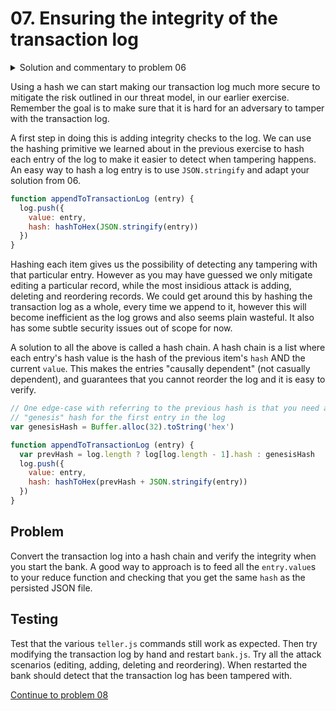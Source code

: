 # 07. Ensuring the integrity of the transaction log

<details>
  <summary>Solution and commentary to problem 06</summary>

```js
var sodium = require('sodium-native')
// Allocate Buffer for output hash
var output = Buffer.alloc(sodium.crypto_generichash_BYTES)
// Convert input to string and then Buffer
var input = Buffer.from("Hello, World!")

// Compute blake2b hash
sodium.crypto_generichash(output, input)

// Convert bytes to printable string
console.log(output.toString('hex'))
```

You might find this way of calling functions a bit foreign, since there are so
many manual steps, like allocating the output `Buffer` and converting a
Javascript object to a string, and then converting it to a `Buffer`. But all for
a reason! As mentioned in the introduction, this is because it gives you full
control of the memory used, so if you are handling sensitive data, you can
delete it as soon as you're done touching it (using `.fill(0)`) or you can
reuse `Buffer`s in high performance scenarios. Also note that the data written
to the output `Buffer` may contain any byte, and not all bytes are ascii
friendly which is why you need to convert the `Buffer` to either `hex` or
`base64` to print it.

</details>

Using a hash we can start making our transaction log much more secure to
mitigate the risk outlined in our threat model, in our earlier exercise.
Remember the goal is to make sure that it is hard for an adversary to tamper
with the transaction log.

A first step in doing this is adding integrity checks to the log. We can use the
hashing primitive we learned about in the previous exercise to hash each entry
of the log to make it easier to detect when tampering happens. An easy way to
hash a log entry is to use `JSON.stringify` and adapt your solution from 06.

```js
function appendToTransactionLog (entry) {
  log.push({
    value: entry,
    hash: hashToHex(JSON.stringify(entry))
  })
}
```

Hashing each item gives us the possibility of detecting any tampering with
that particular entry. However as you may have guessed we only mitigate editing
a particular record, while the most insidious attack is adding, deleting and
reordering records. We could get around this by hashing the transaction log as
a whole, every time we append to it, however this will become inefficient as the
log grows and also seems plain wasteful. It also has some subtle security issues
out of scope for now.

A solution to all the above is called a hash chain. A hash chain is a list where
each entry's hash value is the hash of the previous item's `hash` AND the
current `value`. This makes the entries "causally dependent" (not casually
dependent), and guarantees that you cannot reorder the log and it is easy to
verify.

```js
// One edge-case with referring to the previous hash is that you need a
// "genesis" hash for the first entry in the log
var genesisHash = Buffer.alloc(32).toString('hex')

function appendToTransactionLog (entry) {
  var prevHash = log.length ? log[log.length - 1].hash : genesisHash
  log.push({
    value: entry,
    hash: hashToHex(prevHash + JSON.stringify(entry))
  })
}
```

## Problem

Convert the transaction log into a hash chain and verify the integrity when you
start the bank. A good way to approach is to feed all the `entry.value`s to your
reduce function and checking that you get the same `hash` as the persisted JSON
file.

## Testing

Test that the various `teller.js` commands still work as expected. Then try
modifying the transaction log by hand and restart `bank.js`. Try all the attack
scenarios (editing, adding, deleting and reordering). When restarted the bank
should detect that the transaction log has been tampered with.

[Continue to problem 08](08.md)
